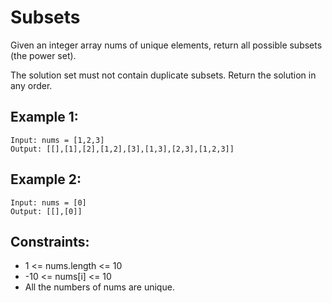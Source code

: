 # Subsets

Given an integer array nums of unique elements, return all possible subsets (the power set).

The solution set must not contain duplicate subsets. Return the solution in any order.

## Example 1:

```
Input: nums = [1,2,3]
Output: [[],[1],[2],[1,2],[3],[1,3],[2,3],[1,2,3]]
```

## Example 2:

```
Input: nums = [0]
Output: [[],[0]]
```

## Constraints:

- 1 <= nums.length <= 10
- -10 <= nums[i] <= 10
- All the numbers of nums are unique.
